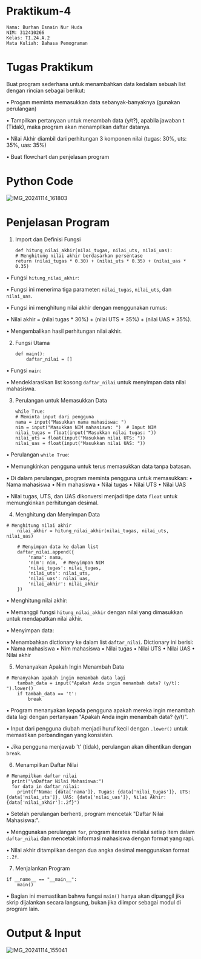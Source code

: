 # Praktikum-4
   
    Nama: Burhan Isnain Nur Huda
    NIM: 312410266
    Kelas: TI.24.A.2
    Mata Kuliah: Bahasa Pemograman

# Tugas Praktikum 
Buat program sederhana untuk menambahkan data kedalam sebuah list dengan rincian sebagai berikut:
  
   • Progam meminta memasukkan data sebanyak-banyaknya (gunakan perulangan) 
  
   • Tampilkan pertanyaan untuk menambah data (y/t?), apabila jawaban t (Tidak), maka program akan menampilkan daftar datanya.
  
   • Nilai Akhir diambil dari perhitungan 3 komponen nilai (tugas: 30%,
uts: 35%, uas: 35%)
   
   • Buat flowchart dan penjelasan program 

# Python Code
![IMG_20241114_161803](https://github.com/user-attachments/assets/1f9c774d-34f4-4afe-baa7-2925942a608b)

 # Penjelasan Program

 1. Import dan Definisi Fungsi
 
        def hitung_nilai_akhir(nilai_tugas, nilai_uts, nilai_uas):
        # Menghitung nilai akhir berdasarkan persentase
        return (nilai_tugas * 0.30) + (nilai_uts * 0.35) + (nilai_uas * 0.35)

  • Fungsi `hitung_nilai_akhir`:

  • Fungsi ini menerima tiga parameter: `nilai_tugas`, `nilai_uts`, dan `nilai_uas`.

  • Fungsi ini menghitung nilai akhir dengan menggunakan rumus:
 
   • Nilai akhir = (nilai tugas * 30%) + (nilai UTS * 35%) + (nilai UAS * 35%).

 • Mengembalikan hasil perhitungan nilai akhir.


 2. Fungsi Utama

        def main():
            daftar_nilai = []

• Fungsi `main`:
 
 • Mendeklarasikan list kosong `daftar_nilai` untuk menyimpan data nilai mahasiswa.


 3. Perulangan untuk Memasukkan Data

        while True:
        # Meminta input dari pengguna
        nama = input("Masukkan nama mahasiswa: ")
        nim = input("Masukkan NIM mahasiswa: ")  # Input NIM
        nilai_tugas = float(input("Masukkan nilai tugas: "))
        nilai_uts = float(input("Masukkan nilai UTS: "))
        nilai_uas = float(input("Masukkan nilai UAS: "))

• Perulangan `while True`:

• Memungkinkan pengguna untuk terus memasukkan data tanpa batasan.

• Di dalam perulangan, program meminta pengguna untuk memasukkan:
  • Nama mahasiswa
  • Nim mahasiswa 
  • Nilai tugas
  • Nilai UTS
  • Nilai UAS

• Nilai tugas, UTS, dan UAS dikonversi menjadi tipe data `float` untuk memungkinkan perhitungan desimal.

  
  4. Menghitung dan Menyimpan Data

    # Menghitung nilai akhir
        nilai_akhir = hitung_nilai_akhir(nilai_tugas, nilai_uts, nilai_uas)

        # Menyimpan data ke dalam list
        daftar_nilai.append({
            'nama': nama,
            'nim': nim,  # Menyimpan NIM
            'nilai_tugas': nilai_tugas,
            'nilai_uts': nilai_uts,
            'nilai_uas': nilai_uas,
            'nilai_akhir': nilai_akhir
        })

• Menghitung nilai akhir:
  
   • Memanggil fungsi `hitung_nilai_akhir` dengan nilai yang dimasukkan untuk mendapatkan nilai akhir.

• Menyimpan data:
   
   • Menambahkan dictionary ke dalam list `daftar_nilai`. Dictionary ini berisi:
 • Nama mahasiswa
 • Nim mahasiswa 
 • Nilai tugas
 • Nilai UTS
 • Nilai UAS
 • Nilai akhir


  5. Menanyakan Apakah Ingin Menambah Data

    # Menanyakan apakah ingin menambah data lagi
        tambah_data = input("Apakah Anda ingin menambah data? (y/t): ").lower()
        if tambah_data == 't':
            break

• Program menanyakan kepada pengguna apakah mereka ingin menambah data lagi dengan pertanyaan "Apakah Anda ingin menambah data? (y/t)".

• Input dari pengguna diubah menjadi huruf kecil dengan `.lower()` untuk memastikan perbandingan yang konsisten.

• Jika pengguna menjawab 't' (tidak), perulangan akan dihentikan dengan `break`.

  
  6. Menampilkan Daftar Nilai

    # Menampilkan daftar nilai
      print("\nDaftar Nilai Mahasiswa:")
      for data in daftar_nilai:
        print(f"Nama: {data['nama']}, Tugas: {data['nilai_tugas']}, UTS: {data['nilai_uts']}, UAS: {data['nilai_uas']}, Nilai Akhir: {data['nilai_akhir']:.2f}")

• Setelah perulangan berhenti, program mencetak "Daftar Nilai Mahasiswa:".

• Menggunakan perulangan `for`, program iterates melalui setiap item dalam `daftar_nilai` dan mencetak informasi mahasiswa dengan format yang rapi.

• Nilai akhir ditampilkan dengan dua angka desimal menggunakan format `:.2f`.

  
  7. Menjalankan Program

    if __name__ == "__main__":
        main()

• Bagian ini memastikan bahwa fungsi `main()` hanya akan dipanggil jika skrip dijalankan secara langsung, bukan jika diimpor sebagai modul di program lain.
# Output & Input 
![IMG_20241114_155041](https://github.com/user-attachments/assets/579b693c-1cd5-4ef3-bfa8-3dacd20878ad)
